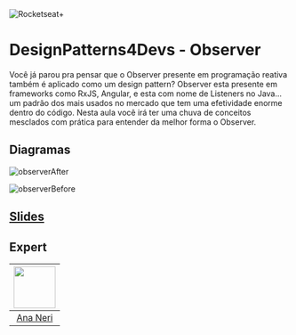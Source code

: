 <img src="https://drive.google.com/uc?id=1XPWLjUo2-j8iGw07ALcxu7oqJ3nkl2Ho" alt="Rocketseat+"/>

# DesignPatterns4Devs - Observer
Você já parou pra pensar que o Observer presente em programação reativa também é aplicado como um design pattern?
Observer esta presente em frameworks como RxJS, Angular, e esta com nome de Listeners no Java... um padrão dos mais usados no mercado que tem uma efetividade enorme dentro do código. 
Nesta aula você irá ter uma chuva de conceitos mesclados com prática para entender da melhor forma o Observer.


## Diagramas

![observerAfter](https://user-images.githubusercontent.com/42419543/203609264-116c45bd-e2e4-43bc-9a85-bbb29fea0d36.png)

![observerBefore](https://user-images.githubusercontent.com/42419543/203609281-a3b20f18-933a-486f-af6c-d002be9b082c.png)

## [Slides](https://docs.google.com/presentation/d/1x0jhDoSSYfe9eMG1Hrqe4kIe66vxSw8w5IAwyBY15e0/edit?usp=sharing)

## Expert
| [<img src="https://avatars.githubusercontent.com/u/42419543?v=4" width="75px;"/>](https://github.com/ananeridev) |
| :-: |
|[Ana Neri](https://github.com/ananeridev)|# designpatterns4devs-overview-examples
